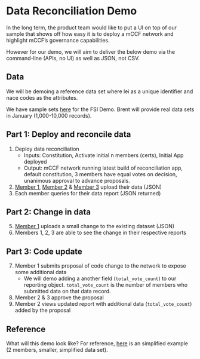 # Data Reconciliation Demo

In the long term, the product team would like to put a UI on top of our sample that shows off how easy it is to deploy a mCCF network and highlight mCCF’s governance capabilities.

However for our demo, we will aim to deliver the below demo via the command-line (APIs, no UI) as well as JSON, not CSV.

## Data

We will be demoing a reference data set where lei as a unique identifier and nace codes as the attributes.

We have sample sets [here](./data/) for the FSI Demo. Brent will provide real data sets in January (1,000-10,000 records).

## Part 1: Deploy and reconcile data

1. Deploy data reconciliation
   - Inputs: Constitution, Activate initial n members (certs), Initial App​ deployed
   - Output: mCCF network running latest build of reconciliation app, default constitution, 3 members have equal votes on decision, unanimous approval to advance proposals.
2. [Member 1](./data/member1_demo_pt1.json), [Member 2](./data/member2_demo.json) & [Member 3](./data/member3_demo.json) upload their data (JSON)
3. Each member queries for their data report (JSON returned)

## Part 2: Change in data

5. [Member 1](./data/member1_demo_pt2.json) uploads a small change to the existing dataset (JSON)
6. Members 1, 2, 3 are able to see the change in their respective reports

## Part 3: Code update

7. Member 1 submits proposal of code change to the network​ to expose some additional data
   - We will demo adding a another field (`total_vote_count`) to our reporting object. `total_vote_count` is the number of members who submitted data on that data record.
8. Member 2 & 3 approve the proposal​
9. Member 2 views updated report with additional data (`total_vote_count`) added by the proposal

## Reference

What will this demo look like? For reference, [here](./images/data_recon_sample.png) is an simplified example (2 members, smaller, simplified data set).
